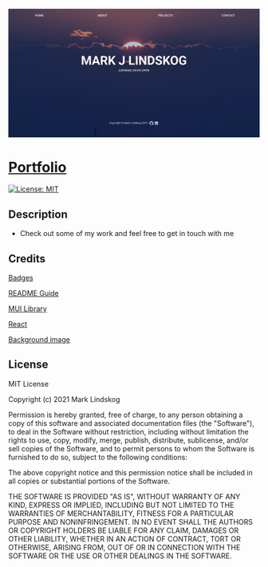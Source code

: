 ![alt= Mark Lindskog's Portfolio with project examples, and contact links](./src/img/react_portfolio.png)

# [Portfolio](https://mjlindskog.github.io/react_portfolio/)

[![License: MIT](https://img.shields.io/badge/License-MIT-yellow.svg)](https://opensource.org/licenses/MIT)

## Description

- Check out some of my work and feel free to get in touch with me

## Credits

[Badges](https://gist.github.com/lukas-h/2a5d00690736b4c3a7ba)

[README Guide](https://coding-boot-camp.github.io/full-stack/github/professional-readme-guide)

[MUI Library](https://mui.com/getting-started/usage/)

[React](https://reactjs.org/docs/introducing-jsx.html)

[Background image](https://unsplash.com/photos/EdhmOmzBdoI)

## License

MIT License

Copyright (c) 2021 Mark Lindskog

Permission is hereby granted, free of charge, to any person obtaining a copy
of this software and associated documentation files (the "Software"), to deal
in the Software without restriction, including without limitation the rights
to use, copy, modify, merge, publish, distribute, sublicense, and/or sell
copies of the Software, and to permit persons to whom the Software is
furnished to do so, subject to the following conditions:

The above copyright notice and this permission notice shall be included in all
copies or substantial portions of the Software.

THE SOFTWARE IS PROVIDED "AS IS", WITHOUT WARRANTY OF ANY KIND, EXPRESS OR
IMPLIED, INCLUDING BUT NOT LIMITED TO THE WARRANTIES OF MERCHANTABILITY,
FITNESS FOR A PARTICULAR PURPOSE AND NONINFRINGEMENT. IN NO EVENT SHALL THE
AUTHORS OR COPYRIGHT HOLDERS BE LIABLE FOR ANY CLAIM, DAMAGES OR OTHER
LIABILITY, WHETHER IN AN ACTION OF CONTRACT, TORT OR OTHERWISE, ARISING FROM,
OUT OF OR IN CONNECTION WITH THE SOFTWARE OR THE USE OR OTHER DEALINGS IN THE
SOFTWARE.

